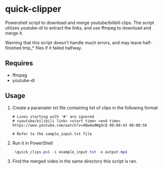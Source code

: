 # quick-clipper
Powershell script to download and merge youtube/bilibili clips. 
The script utilizes youtube-dl to extract the links, and use ffmpeg to download and merge it.

Warning that this script doesn't handle much errors, and may leave half-finished tmp_* files if it failed halfway.

## Requires
* ffmpeg
* youtube-dl

## Usage
1. Create a paramater txt file containing list of clips in the following format
    ```
    # Lines starting with '#' are ignored
    # <youtube/bilibili link> <start time> <end time>
    https://www.youtube.com/watch?v=dQw4w9WgXcQ 00:00:43 00:00:50

    # Refer to the sample_input.txt file
    ```

2. Run it in PowerShell
    ```powershell
    .\quick_clips.ps1 -i example_input.txt -o output.mp4
    ```

3. Find the merged video in the same directory this script is ran.
